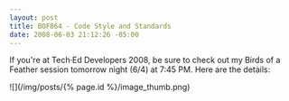 ```yaml
---
layout: post
title: BOF864 - Code Style and Standards
date: 2008-06-03 21:12:26 -05:00
---
```


If you're at Tech·Ed Developers 2008, be sure to check out my Birds of a Feather session tomorrow night (6/4) at 7:45 PM. Here are the details:

![](/img/posts/{% page.id %}/image_thumb.png)
